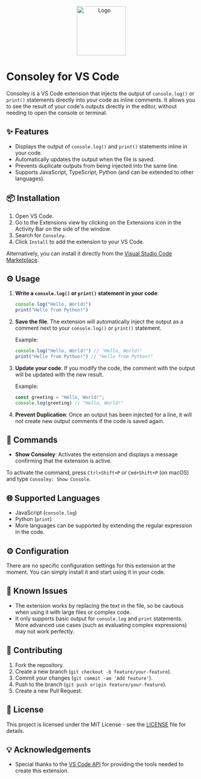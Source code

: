 <div align="center">
<img src="https://github.com/user-attachments/assets/583ffd18-1187-4cf2-9407-2a600750c0eb" alt="Logo" width="130"/>
</div>

# Consoley for VS Code


Consoley is a VS Code extension that injects the output of `console.log()` or `print()` statements directly into your code as inline comments. It allows you to see the result of your code's outputs directly in the editor, without needing to open the console or terminal.

## ✨ Features

- Displays the output of `console.log()` and `print()` statements inline in your code.
- Automatically updates the output when the file is saved.
- Prevents duplicate outputs from being injected into the same line.
- Supports JavaScript, TypeScript, Python (and can be extended to other languages).

## 📦 Installation

1. Open VS Code.
2. Go to the Extensions view by clicking on the Extensions icon in the Activity Bar on the side of the window.
3. Search for `Consoley`.
4. Click `Install` to add the extension to your VS Code.

Alternatively, you can install it directly from the [Visual Studio Code Marketplace](https://marketplace.visualstudio.com/).

## ⚙️ Usage

1. **Write a `console.log()` or `print()` statement in your code**:
    ```javascript
    console.log("Hello, World!")
    print("Hello from Python!")
    ```

2. **Save the file**. The extension will automatically inject the output as a comment next to your `console.log()` or `print()` statement.

    Example:
    ```javascript
    console.log("Hello, World!") // "Hello, World!"
    print("Hello from Python!") // "Hello from Python!"
    ```

3. **Update your code**: If you modify the code, the comment with the output will be updated with the new result.

    Example:
    ```javascript
    const greeting = "Hello, World!";
    console.log(greeting) // "Hello, World!"
    ```

4. **Prevent Duplication**: Once an output has been injected for a line, it will not create new output comments if the code is saved again.

## 📝 Commands

- **Show Consoley**: Activates the extension and displays a message confirming that the extension is active.

To activate the command, press `Ctrl+Shift+P` or `Cmd+Shift+P` (on macOS) and type `Consoley: Show Console`.

## 🌐 Supported Languages

- JavaScript (`console.log`)
- Python (`print`)
- More languages can be supported by extending the regular expression in the code.

## ⚙️ Configuration

There are no specific configuration settings for this extension at the moment. You can simply install it and start using it in your code.

## 🐞 Known Issues

- The extension works by replacing the text in the file, so be cautious when using it with large files or complex code.
- It only supports basic output for `console.log` and `print` statements. More advanced use cases (such as evaluating complex expressions) may not work perfectly.

## 🤝 Contributing

1. Fork the repository.
2. Create a new branch (`git checkout -b feature/your-feature`).
3. Commit your changes (`git commit -am 'Add feature'`).
4. Push to the branch (`git push origin feature/your-feature`).
5. Create a new Pull Request.

## 📜 License

This project is licensed under the MIT License - see the [LICENSE](https://github.com/psparwez/consoley/tree/main?tab=MIT-1-ov-file) file for details.

## 💡 Acknowledgements

- Special thanks to the [VS Code API](https://code.visualstudio.com/api) for providing the tools needed to create this extension.
